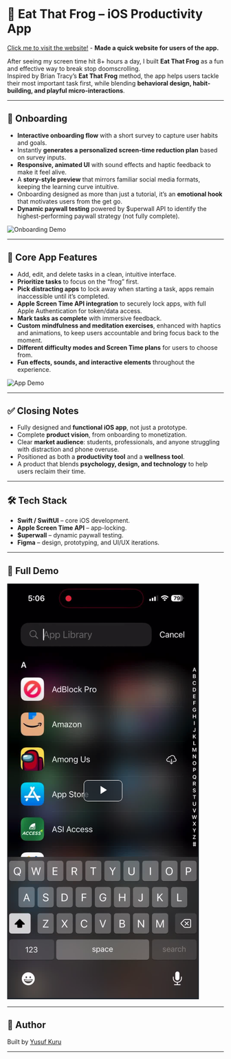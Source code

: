 # 🐸 Eat That Frog – iOS Productivity App

[Click me to visit the website!](https://eatthatfrog.carrd.co) - **Made a quick website for users of the app.**

After seeing my screen time hit 8+ hours a day, I built **Eat That Frog** as a fun and effective way to break stop doomscrolling.  
Inspired by Brian Tracy’s **Eat That Frog** method, the app helps users tackle their most important task first, while blending **behavioral design, habit-building, and playful micro-interactions**.

---

## 🚀 Onboarding

- **Interactive onboarding flow** with a short survey to capture user habits and goals.  
- Instantly **generates a personalized screen-time reduction plan** based on survey inputs.  
- **Responsive, animated UI** with sound effects and haptic feedback to make it feel alive.  
- A **story-style preview** that mirrors familiar social media formats, keeping the learning curve intuitive.  
- Onboarding designed as more than just a tutorial, it’s an **emotional hook** that motivates users from the get go.
- **Dynamic paywall testing** powered by $uperwall API to identify the highest-performing paywall strategy (not fully complete).

![Onboarding Demo](assets/onboarding.gif)
  
---

## 📱 Core App Features

- Add, edit, and delete tasks in a clean, intuitive interface.  
- **Prioritize tasks** to focus on the “frog” first.  
- **Pick distracting apps** to lock away when starting a task, apps remain inaccessible until it’s completed.  
- **Apple Screen Time API integration** to securely lock apps, with full Apple Authentication for token/data access.  
- **Mark tasks as complete** with immersive feedback.  
- **Custom mindfulness and meditation exercises**, enhanced with haptics and animations, to keep users accountable and bring focus back to the moment.  
- **Different difficulty modes and Screen Time plans** for users to choose from.  
- **Fun effects, sounds, and interactive elements** throughout the experience.  

![App Demo](assets/appdemo.gif)

---

## ✅ Closing Notes

- Fully designed and **functional iOS app**, not just a prototype.  
- Complete **product vision**, from onboarding to monetization.
- Clear **market audience**: students, professionals, and anyone struggling with distraction and phone overuse.  
- Positioned as both a **productivity tool** and a **wellness tool**.
- A product that blends **psychology, design, and technology** to help users reclaim their time.  

---

## 🛠️ Tech Stack

- **Swift / SwiftUI** – core iOS development.
- **Apple Screen Time API** – app-locking.
- **$uperwall** – dynamic paywall testing.  
- **Figma** – design, prototyping, and UI/UX iterations. 

---

## 🎥 Full Demo

[![Watch the demo](assets/preview.png)](https://youtu.be/Ah2tnrWzFPs)


---

## 👤 Author

Built by [Yusuf Kuru](https://github.com/yusufcku)  

---

